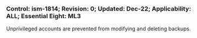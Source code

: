 ### Control: ism-1814; Revision: 0; Updated: Dec-22; Applicability: ALL; Essential Eight: ML3
<p>Unprivileged accounts are prevented from modifying and deleting backups.</p>